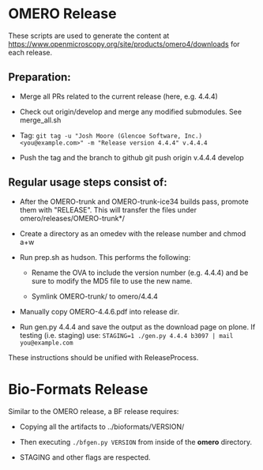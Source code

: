 OMERO Release
=============

These scripts are used to generate the content at
https://www.openmicroscopy.org/site/products/omero4/downloads
for each release.

Preparation:
------------

  * Merge all PRs related to the current release
    (here, e.g. 4.4.4)

  * Check out origin/develop and merge any modified
    submodules. See merge_all.sh

  * Tag: ``git tag -u "Josh Moore (Glencoe Software, Inc.) <you@example.com>" -m "Release version 4.4.4" v.4.4.4``

  * Push the tag and the branch to github
    git push origin v.4.4.4 develop

Regular usage steps consist of:
-------------------------------

  * After the OMERO-trunk and OMERO-trunk-ice34
    builds pass, promote them with "RELEASE".
    This will transfer the files under
    omero/releases/OMERO-trunk*/<BUILDNUMBER>

  * Create a directory as an omedev with the
    release number and chmod a+w

  * Run prep.sh as hudson. This performs the following:

     - Rename the OVA to include the version number
         (e.g. 4.4.4) and be sure to modify the MD5
         file to use the new name.

     - Symlink OMERO-trunk/<BUILDNUMBER> to
         omero/4.4.4

  * Manually copy OMERO-4.4.6.pdf into release dir.

  * Run gen.py 4.4.4 <BUILDNUMBER> and save
    the output as the download page on plone.
    If testing (i.e. staging) use:
    ``STAGING=1 ./gen.py 4.4.4 b3097 | mail you@example.com``

These instructions should be unified with ReleaseProcess.

Bio-Formats Release
===================

Similar to the OMERO release, a BF release requires:

 * Copying all the artifacts to ../bioformats/VERSION/

 * Then executing `./bfgen.py VERSION` from inside of the **omero** directory.

 * STAGING and other flags are respected.
